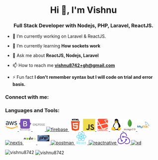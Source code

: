 <!-- ![GitHub stats](https://raw.githubusercontent.com/vishnu8742/github-stats-transparent/output/generated/overview.svg)
![Top Langs](https://raw.githubusercontent.com/vishnu8742/github-stats-transparent/output/generated/languages.svg) -->

<h1 align="center">Hi 👋, I'm Vishnu</h1>
<h3 align="center">Full Stack Developer with Nodejs, PHP, Laravel, ReactJS.</h3>

- 🔭 I’m currently working on Laravel & ReactJS.

- 🌱 I’m currently learning **How sockets work**

- 💬 Ask me about **ReactJS, Nodejs, Laravel**

- 📫 How to reach me **vishnu8742+gh@gmail.com**

- ⚡ Fun fact **I don't remember syntax but I will code on trial and error basis.**

<h3 align="left">Connect with me:</h3>
<p align="left">
</p>

<h3 align="left">Languages and Tools:</h3>
<p align="left"> <a href="https://aws.amazon.com" target="_blank" rel="noreferrer"> <img src="https://raw.githubusercontent.com/devicons/devicon/master/icons/amazonwebservices/amazonwebservices-original-wordmark.svg" alt="aws" width="40" height="40"/> </a> <a href="https://getbootstrap.com" target="_blank" rel="noreferrer"> <img src="https://raw.githubusercontent.com/devicons/devicon/master/icons/bootstrap/bootstrap-plain-wordmark.svg" alt="bootstrap" width="40" height="40"/> </a> <a href="https://expressjs.com" target="_blank" rel="noreferrer"> <img src="https://raw.githubusercontent.com/devicons/devicon/master/icons/express/express-original-wordmark.svg" alt="express" width="40" height="40"/> </a> <a href="https://firebase.google.com/" target="_blank" rel="noreferrer"> <img src="https://www.vectorlogo.zone/logos/firebase/firebase-icon.svg" alt="firebase" width="40" height="40"/> </a> <a href="https://www.w3.org/html/" target="_blank" rel="noreferrer"> <img src="https://raw.githubusercontent.com/devicons/devicon/master/icons/html5/html5-original-wordmark.svg" alt="html5" width="40" height="40"/> </a> <a href="https://developer.mozilla.org/en-US/docs/Web/JavaScript" target="_blank" rel="noreferrer"> <img src="https://raw.githubusercontent.com/devicons/devicon/master/icons/javascript/javascript-original.svg" alt="javascript" width="40" height="40"/> </a> <a href="https://laravel.com/" target="_blank" rel="noreferrer"> <img src="https://raw.githubusercontent.com/devicons/devicon/master/icons/laravel/laravel-plain-wordmark.svg" alt="laravel" width="40" height="40"/> </a> <a href="https://www.linux.org/" target="_blank" rel="noreferrer"> <img src="https://raw.githubusercontent.com/devicons/devicon/master/icons/linux/linux-original.svg" alt="linux" width="40" height="40"/> </a> <a href="https://www.mongodb.com/" target="_blank" rel="noreferrer"> <img src="https://raw.githubusercontent.com/devicons/devicon/master/icons/mongodb/mongodb-original-wordmark.svg" alt="mongodb" width="40" height="40"/> </a> <a href="https://www.mysql.com/" target="_blank" rel="noreferrer"> <img src="https://raw.githubusercontent.com/devicons/devicon/master/icons/mysql/mysql-original-wordmark.svg" alt="mysql" width="40" height="40"/> </a> <a href="https://nextjs.org/" target="_blank" rel="noreferrer"> <img src="https://cdn.worldvectorlogo.com/logos/nextjs-2.svg" alt="nextjs" width="40" height="40"/> </a> <a href="https://nodejs.org" target="_blank" rel="noreferrer"> <img src="https://raw.githubusercontent.com/devicons/devicon/master/icons/nodejs/nodejs-original-wordmark.svg" alt="nodejs" width="40" height="40"/> </a> <a href="https://www.php.net" target="_blank" rel="noreferrer"> <img src="https://raw.githubusercontent.com/devicons/devicon/master/icons/php/php-original.svg" alt="php" width="40" height="40"/> </a> <a href="https://postman.com" target="_blank" rel="noreferrer"> <img src="https://www.vectorlogo.zone/logos/getpostman/getpostman-icon.svg" alt="postman" width="40" height="40"/> </a> <a href="https://reactjs.org/" target="_blank" rel="noreferrer"> <img src="https://raw.githubusercontent.com/devicons/devicon/master/icons/react/react-original-wordmark.svg" alt="react" width="40" height="40"/> </a> <a href="https://reactnative.dev/" target="_blank" rel="noreferrer"> <img src="https://reactnative.dev/img/header_logo.svg" alt="reactnative" width="40" height="40"/> </a> <a href="https://redux.js.org" target="_blank" rel="noreferrer"> <img src="https://raw.githubusercontent.com/devicons/devicon/master/icons/redux/redux-original.svg" alt="redux" width="40" height="40"/> </a> <a href="https://www.adobe.com/products/xd.html" target="_blank" rel="noreferrer"> <img src="https://cdn.worldvectorlogo.com/logos/adobe-xd.svg" alt="xd" width="40" height="40"/> </a> </p>

<p><img align="left" src="https://github-readme-stats.vercel.app/api/top-langs?username=vishnu8742&show_icons=true&locale=en&layout=compact" alt="vishnu8742" /></p>

<p>&nbsp;<img align="center" src="https://github-readme-stats.vercel.app/api?username=vishnu8742&show_icons=true&locale=en" alt="vishnu8742" /></p>

<!-- Hello,

My Name is Vishnu. 

I'm a PHP & Laravel developer with more than 4.5 years of experiance on building various projects including small, medium and large scale scope.

Few of the projects are:

## Flying Monkey Cricket League

FMCL is a cricket tournaments management and stats app where all matches records, runs, stats and analytics will be available. The biggest challenge of this app is the previous data for this app is only available from a third party website and to grab all data without any manual supervision I have developed a scaper which perfectly grabbed total tournaments data without any hustle.

### Preview : 

![FMCL](https://live.staticflickr.com/65535/51301948426_35c7cf8a77_b.jpg)

[link to App!](https://play.google.com/store/apps/details?id=com.fmcl)

## Alegra Ads

Alegra ads is a local listings directory app which is available to shops and services around the areas listed. They can add their own products and promote their shop/service in the app with paid plans. 

### Preview : 

![Alegra Ads](https://live.staticflickr.com/65535/51302958855_7a3d994ffc_b.jpg)

[link to App!](https://play.google.com/store/apps/details?id=com.alegra)


## Unnathi / AdMyRaw

Unnathi Milk / AdMyRaw is a subscription based Dairy, grocery delivery app. It has subscription based products and also individual purchasing also allowed based on product type. 

### Preview : 

![Unnathi Milk](https://live.staticflickr.com/65535/51301202592_b6198c92c8_b.jpg)

These are the few projects I have worked and many other projects I didn't have any screenshots or live web/app addresses to show.  -->

